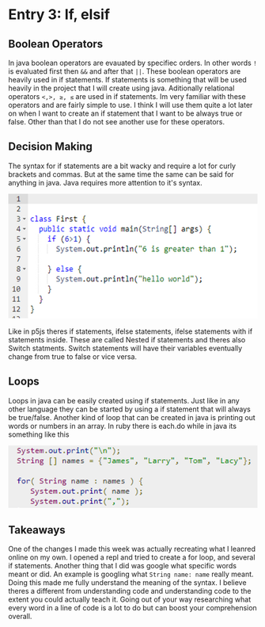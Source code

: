 # Entry 3: If, elsif

## Boolean Operators
In java boolean operators are evauated by specifiec orders. In other words ```!``` is evaluated first then ```&&``` and after that ```||```. These boolean operators are heavily used in if statements. If statements is something that will be used heavily in the project that I will create using java. Aditionally relational operators ```<,>, ≥, ≤``` are used in if statements. Im very familiar with these operators and are fairly simple to use. I think I will use them quite a lot later on when I want to create an if statement that I want to be always true or false. Other than that I do not see another use for these operators.


## Decision Making

The syntax for if statements are a bit wacky and require a lot for curly brackets and commas. But at the same time the same can be said for anything in java. Java requires more attention to it's syntax.

<img src="../images/ifstatement.jpg"/>

Like in p5js theres if statements, ifelse statements, ifelse statements with if statements inside. These are called Nested if statements and theres also Switch statments. Switch statements will have their variables eventually change from true to false or vice versa. 

## Loops
Loops in java can be easily created using if statements. Just like in any other language they can be started by using a if statement that will always be true/false. Another kind of loop that can be created in java is printing out words or numbers in an array. In ruby there is each.do while in java its something like this

<img src="../images/loops.png"/>

## Takeaways
One of the changes I made this week was actually recreating what I leanred online on my own. I opened a repl and tried to create a for loop, and several if statements. Another thing that I did was google what specific words meant or did. An example is googling what ```String name: name``` really meant. Doing this made me fully understand the meaning of the syntax. I believe theres a different from understanding code and understanding code to the extent you could actually teach it. Going out of your way researching what every word in a line of code is a lot to do but can boost your comprehension overall.

